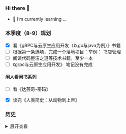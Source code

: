 ### Hi there 👋

- 🌱 I’m currently learning ...



### 本季度（8-9）规划



- [x] 看《gRPC与云原生应用开发（以go与java为例）》书籍
- [ ] 根据第一条选项，完成一个落地项目：举例： 书店管理
- [ ] 阅读代码整洁之道等技术书籍，至少一本
- [ ] 《grpc与云原生应用开发》 笔记没有完成

#### 闲人看闲书系列

- [ ] 看《达芬奇-密码》
- [X] 读完《人类简史：从动物到上帝》



### 历史



<details>
	<summary>展开查看</summary>
	 Start from scratch
</details>



